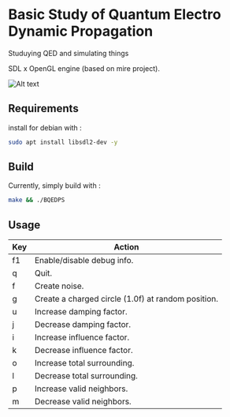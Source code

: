 # Basic Study of Quantum Electro Dynamic Propagation

Studuying QED and simulating things

SDL x OpenGL engine (based on mire project).


![Alt text](https://github.com/Retr0Kr0dy/QED/blob/v0.1.0/demo.gif)


## Requirements

install for debian with :

```sh
sudo apt install libsdl2-dev -y
```

## Build

Currently, simply build with :

```sh
make && ./BQEDPS
```

## Usage

|Key|Action|
|-|-|
|f1|Enable/disable debug info.|
|q|Quit.|
|f|Create noise.|
|g|Create a charged circle (1.0f) at random position.|
|u|Increase damping factor.|
|j|Decrease damping factor.|
|i|Increase influence factor.|
|k|Decrease influence factor.|
|o|Increase total surrounding.|
|l|Decrease total surrounding.|
|p|Increase valid neighbors.|
|m|Decrease valid neighbors.|
